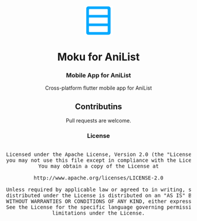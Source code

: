 <div align="center">

<img src="./.github/assets/logo.png" alt="Moku logo" title="Moku logo" width="80"/>
</a>

# Moku for AniList

### Mobile App for AniList
Cross-platform flutter mobile app for AniList

## Contributins

Pull requests are welcome.

### License

<pre>

Licensed under the Apache License, Version 2.0 (the "License");
you may not use this file except in compliance with the License.
You may obtain a copy of the License at

http://www.apache.org/licenses/LICENSE-2.0

Unless required by applicable law or agreed to in writing, software
distributed under the License is distributed on an "AS IS" BASIS,
WITHOUT WARRANTIES OR CONDITIONS OF ANY KIND, either express or implied.
See the License for the specific language governing permissions and
limitations under the License.
</pre>

</div>
